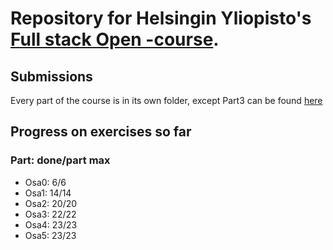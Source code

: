 # Repository for Helsingin Yliopisto's [Full stack Open -course](https://fullstackopen.com/#course-contents).

## Submissions

Every part of the course is in its own folder, except Part3 can be found [here](https://github.com/jerempa/Full-stack-MOOC-osa3)

## Progress on exercises so far

### Part: done/part max 
* Osa0: 6/6
* Osa1: 14/14
* Osa2: 20/20
* Osa3: 22/22
* Osa4: 23/23
* Osa5: 23/23
